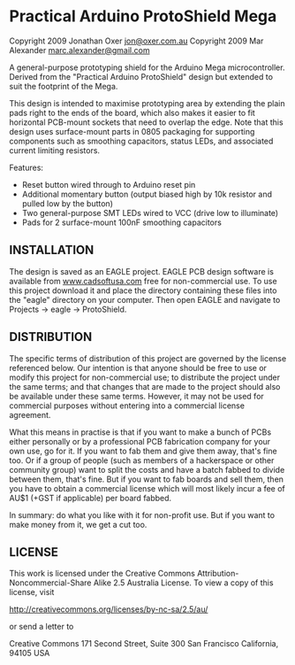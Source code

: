 Practical Arduino ProtoShield Mega
==================================
Copyright 2009 Jonathan Oxer <jon@oxer.com.au>
Copyright 2009 Mar Alexander <marc.alexander@gmail.com>

A general-purpose prototyping shield for the Arduino Mega
microcontroller. Derived from the "Practical Arduino ProtoShield"
design but extended to suit the footprint of the Mega.

This design is intended to maximise prototyping area by extending the
plain pads right to the ends of the board, which also makes it easier
to fit horizontal PCB-mount sockets that need to overlap the edge. Note
that this design uses surface-mount parts in 0805 packaging for
supporting components such as smoothing capacitors, status LEDs, and
associated current limiting resistors.

Features:
 * Reset button wired through to Arduino reset pin
 * Additional momentary button (output biased high by 10k resistor and
   pulled low by the button)
 * Two general-purpose SMT LEDs wired to VCC (drive low to illuminate)
 * Pads for 2 surface-mount 100nF smoothing capacitors


INSTALLATION
------------
The design is saved as an EAGLE project. EAGLE PCB design software is
available from www.cadsoftusa.com free for non-commercial use. To use
this project download it and place the directory containing these files
into the "eagle" directory on your computer. Then open EAGLE and
navigate to Projects -> eagle -> ProtoShield.


DISTRIBUTION
------------
The specific terms of distribution of this project are governed by the
license referenced below. Our intention is that anyone should be free
to use or modify this project for non-commercial use; to distribute the
project under the same terms; and that changes that are made to the
project should also be available under these same terms. However, it may
not be used for commercial purposes without entering into a commercial
license agreement.

What this means in practise is that if you want to make a bunch of PCBs
either personally or by a professional PCB fabrication company for your
own use, go for it. If you want to fab them and give them away, that's
fine too. Or if a group of people (such as members of a hackerspace or
other community group) want to split the costs and have a batch fabbed
to divide between them, that's fine. But if you want to fab boards and
sell them, then you have to obtain a commercial license which will most
likely incur a fee of AU$1 (+GST if applicable) per board fabbed.

In summary: do what you like with it for non-profit use. But if you want
to make money from it, we get a cut too.


LICENSE
-------
This work is licensed under the Creative Commons Attribution-
Noncommercial-Share Alike 2.5 Australia License. To view a copy of this
license, visit

  http://creativecommons.org/licenses/by-nc-sa/2.5/au/

or send a letter to

  Creative Commons
  171 Second Street, Suite 300
  San Francisco
  California, 94105
  USA
